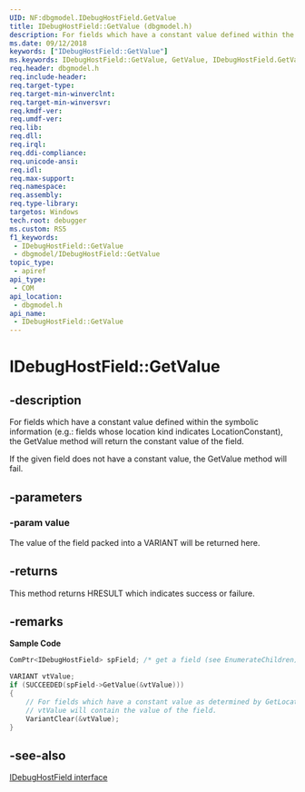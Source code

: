 ```yaml
---
UID: NF:dbgmodel.IDebugHostField.GetValue
title: IDebugHostField::GetValue (dbgmodel.h)
description: For fields which have a constant value defined within the symbolic information, the GetValue method will return the constant value of the field.
ms.date: 09/12/2018
keywords: ["IDebugHostField::GetValue"]
ms.keywords: IDebugHostField::GetValue, GetValue, IDebugHostField.GetValue, IDebugHostField::GetValue, IDebugHostField.GetValue
req.header: dbgmodel.h
req.include-header: 
req.target-type: 
req.target-min-winverclnt: 
req.target-min-winversvr: 
req.kmdf-ver: 
req.umdf-ver: 
req.lib: 
req.dll: 
req.irql: 
req.ddi-compliance: 
req.unicode-ansi: 
req.idl: 
req.max-support: 
req.namespace: 
req.assembly: 
req.type-library: 
targetos: Windows
tech.root: debugger
ms.custom: RS5
f1_keywords:
 - IDebugHostField::GetValue
 - dbgmodel/IDebugHostField::GetValue
topic_type:
 - apiref
api_type:
 - COM
api_location:
 - dbgmodel.h
api_name:
 - IDebugHostField::GetValue
---
```


# IDebugHostField::GetValue


## -description

For fields which have a constant value defined within the symbolic information (e.g.: fields whose location kind indicates LocationConstant), the GetValue method will return the constant value of the field. 

If the given field does not have a constant value, the GetValue method will fail.

## -parameters

### -param value

The value of the field packed into a VARIANT will be returned here.

## -returns

This method returns HRESULT which indicates success or failure.

## -remarks

**Sample Code**

```cpp
ComPtr<IDebugHostField> spField; /* get a field (see EnumerateChildren) */

VARIANT vtValue;
if (SUCCEEDED(spField->GetValue(&vtValue)))
{
    // For fields which have a constant value as determined by GetLocationKind, 
    // vtValue will contain the value of the field.
    VariantClear(&vtValue);
}
```

## -see-also

[IDebugHostField interface](nn-dbgmodel-idebughostfield.md)

